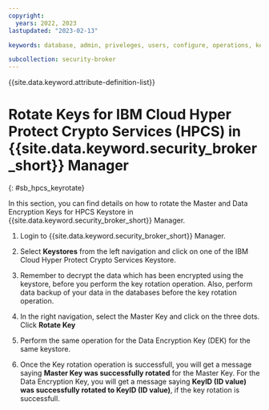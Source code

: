 ```yaml
---
copyright:
  years: 2022, 2023
lastupdated: "2023-02-13"

keywords: database, admin, priveleges, users, configure, operations, keyprotect

subcollection: security-broker
---
```


{{site.data.keyword.attribute-definition-list}}

# Rotate Keys for IBM Cloud Hyper Protect Crypto Services (HPCS) in {{site.data.keyword.security_broker_short}} Manager
{: #sb_hpcs_keyrotate}

In this section, you can find details on how to rotate the Master and Data Encryption Keys for HPCS Keystore in {{site.data.keyword.security_broker_short}} Manager.

1.  Login to {{site.data.keyword.security_broker_short}} Manager.

2.  Select **Keystores** from the left navigation and click on one of the IBM Cloud Hyper Protect Crypto Services Keystore.

3.  Remember to decrypt the data which has been encrypted using the keystore, before you perform the key rotation operation. Also, perform data backup of your data in the databases before the key rotation operation.

4.  In the right navigation, select the Master Key and click on the three dots. Click **Rotate Key**

5.  Perform the same operation for the Data Encryption Key (DEK) for the same keystore.

6.  Once the Key rotation operation is successfull, you will get a message saying **Master Key was successfully rotated** for the Master Key. For the Data Encryption Key, you will get a message saying **KeyID (ID value) was successfully rotated to KeyID (ID value)**, if the key rotation is successfull.



